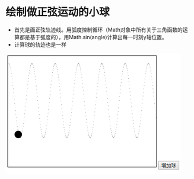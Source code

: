 绘制做正弦运动的小球
====
- 首先是画正弦轨迹线。用弧度控制循环（Math对象中所有关于三角函数的运算都是基于弧度的），用Math.sin(angle)计算出每一时刻y轴位置。  
- 计算球的轨迹也是一样

![](https://github.com/lilyzhang728/canvas/blob/master/sin-ball/img/demo.PNG)
